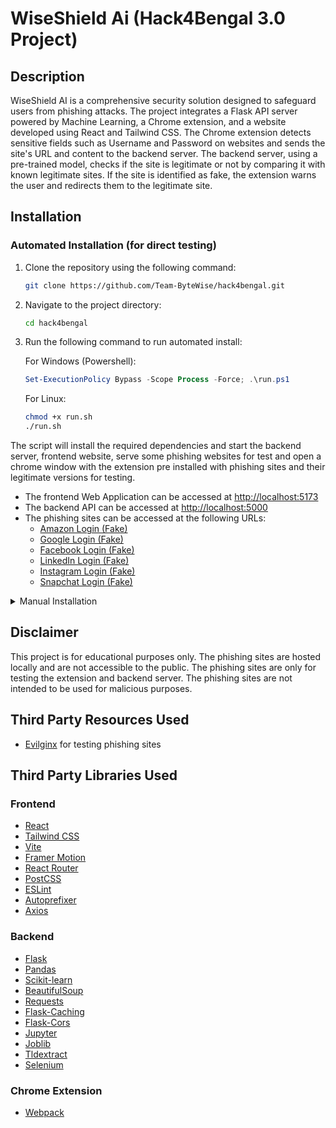 # WiseShield Ai (Hack4Bengal 3.0 Project)

## Description

WiseShield AI is a comprehensive security solution designed to safeguard users from phishing attacks. The project integrates a Flask API server powered by Machine Learning, a Chrome extension, and a website developed using React and Tailwind CSS. The Chrome extension detects sensitive fields such as Username and Password on websites and sends the site's URL and content to the backend server. The backend server, using a pre-trained model, checks if the site is legitimate or not by comparing it with known legitimate sites. If the site is identified as fake, the extension warns the user and redirects them to the legitimate site.

## Installation

### Automated Installation (for direct testing)

1. Clone the repository using the following command:

    ```bash
    git clone https://github.com/Team-ByteWise/hack4bengal.git
    ```

2. Navigate to the project directory:

    ```bash
    cd hack4bengal
    ```
3. Run the following command to run automated install:

    For Windows (Powershell):

    ```powershell
    Set-ExecutionPolicy Bypass -Scope Process -Force; .\run.ps1
    ```

    For Linux:

    ```bash
    chmod +x run.sh
    ./run.sh
    ```

The script will install the required dependencies and start the backend server, frontend website, serve some phishing websites for test and open a chrome window with the extension pre installed with phishing sites and their legitimate versions for testing.

- The frontend Web Application can be accessed at [http://localhost:5173](http://localhost:5173)
- The backend API can be accessed at [http://localhost:5000](http://localhost:5000)
- The phishing sites can be accessed at the following URLs:
    - [Amazon Login (Fake)](https://www.amz.localhost/amz)
    - [Google Login (Fake)](https://accounts.google.localhost/google)
    - [Facebook Login (Fake)](https://www.fb.localhost/fb)
    - [LinkedIn Login (Fake)](https://www.linkedin.localhost/linkedin)
    - [Instagram Login (Fake)](https://www.ig.localhost/ig)
    - [Snapchat Login (Fake)](https://accounts.snap.localhost/snap)

<details>
  <summary>Manual Installation</summary>

#### Backend (Flask Server)

1. Navigate to the `backend` directory:

    ```bash
    cd backend
    ```

2. Create a Python Virtual Environment:

    ```bash
    python -m venv venv
    ```
3. Activate the Virtual Environment:

    For Windows (Poweshell):

    ```bat
    .\venv\Scripts\activate.ps1
    ```
    
    For Linux:
    
    ```bash
    source venv/bin/activate
    ```

4. Install the required dependencies:

    ```bash
    pip install -r requirements.txt
    ```

5. Start the Flask server:

    ```bash
    python main.py
    ```

#### Frontend (Website)

1. Navigate to the `frontend` directory:

    ```bash
    cd frontend
    ```

2. Install the required dependencies:

    ```bash
    npm install
    ```

3. Start the development server:

    ```bash
    npm run dev
    ```

#### Phishing Websites (FOR TESTING PURPOSES ONLY)

1. Navigate to the `evilginx` directory:

    ```bash
    cd evilginx
    ```

2. Download evilginx:

    For Windows (Powershell):

    ```powershell
    Invoke-WebRequest -Uri "https://github.com/kgretzky/evilginx2/releases/download/v3.3.0/evilginx-v3.3.0-windows-64bit.zip" -OutFile "evilginx.zip"
    ```

    For Linux:

    ```bash
    wget https://github.com/kgretzky/evilginx2/releases/download/v3.3.0/evilginx-v3.3.0-linux-64bit.zip -O evilginx.zip
    ```

3. Extract the downloaded file:

    For Windows (Powershell):

    ```powershell
    Expand-Archive -Path "evilginx.zip" -DestinationPath "." -Force
    ```

    For Linux:

    ```bash
    unzip evilginx.zip
    ```

4. Start the evilginx server:
    
    For Windows (Powershell):
    
    ```powershell
    .\evilginx.exe -developer -c .
    ```

    For Linux:

    ```bash
    ./evilginx -developer -c .
    ```

#### Chrome Extension

1. Navigate to the `extension` directory:

    ```bash
    cd extension
    ```

2. Install the required dependencies:

    ```bash
    npm install
    ```

3. Build the extension:

    ```bash
    npm run build
    ```

4. Load the extension in Chrome:
    
    - Open Chrome and navigate to `chrome://extensions/`
    - Enable Developer Mode
    - Click on `Load unpacked` and select the `build` directory inside the `extension` directory


Now you can visit the following phishing sites to test the extension:

- [Amazon Login (Fake)](https://www.amz.localhost/amz)
- [Google Login (Fake)](https://accounts.google.localhost/google)
- [Facebook Login (Fake)](https://www.fb.localhost/fb)
- [LinkedIn Login (Fake)](https://www.linkedin.localhost/linkedin)
- [Instagram Login (Fake)](https://www.ig.localhost/ig)
- [Snapchat Login (Fake)](https://accounts.snap.localhost/snap)

</details>

## Disclaimer

This project is for educational purposes only. The phishing sites are hosted locally and are not accessible to the public. The phishing sites are only for testing the extension and backend server. The phishing sites are not intended to be used for malicious purposes.

## Third Party Resources Used

- [Evilginx](https://github.com/kgretzky/evilginx2/) for testing phishing sites


## Third Party Libraries Used

### Frontend

- [React](https://react.dev)
- [Tailwind CSS](https://tailwindcss.com/)
- [Vite](https://vitejs.dev/)
- [Framer Motion](https://www.framer.com/motion/)
- [React Router](https://reactrouter.com/)
- [PostCSS](https://postcss.org/)
- [ESLint](https://eslint.org/)
- [Autoprefixer](https://autoprefixer.github.io/)
- [Axios](https://axios-http.com/)


### Backend
- [Flask](https://flask.palletsprojects.com/en/3.0.x/)
- [Pandas](https://pandas.pydata.org/)
- [Scikit-learn](https://scikit-learn.org/)
- [BeautifulSoup](https://www.crummy.com/software/BeautifulSoup/bs4/doc/)
- [Requests](https://docs.python-requests.org/en/master/)
- [Flask-Caching](https://flask-caching.readthedocs.io/en/latest/)
- [Flask-Cors](https://flask-cors.readthedocs.io/en/latest/)
- [Jupyter](https://jupyter.org/)
- [Joblib](https://joblib.readthedocs.io/en/latest/)
- [Tldextract](https://tldextract.readthedocs.io/en/latest/)
- [Selenium](https://www.selenium.dev/documentation/en/)


### Chrome Extension

- [Webpack](https://webpack.js.org/)